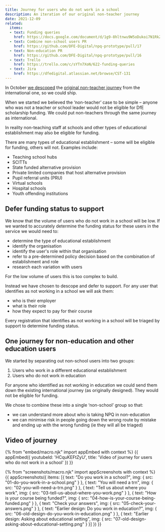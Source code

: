 ```yaml
---
title: Journey for users who do not work in a school
description: An iteration of our original non-teacher journey
date: 2021-12-09
related:
  items:
  - text: Funding queries
    href: https://docs.google.com/document/d/1g9-8hltnwu9W5oDukoi7N1RkZSqPKv3AZvLC28W77Mg
  - text: Combine non-school users PR
    href: https://github.com/DFE-Digital/npq-prototype/pull/17
  - text: Non-education PR
    href: https://github.com/DFE-Digital/npq-prototype/pull/16
  - text: Trello
    href: https://trello.com/c/sYTn7XoN/622-funding-queries
  - text: Jira
    href: https://dfedigital.atlassian.net/browse/CST-131
---
```


In October [we descoped](/register-for-an-npq/decoupling-international-and-non-teacher/) the [original non-teacher journey](/register-for-an-npq/international-and-non-teacher/) from the international one, so we could ship.

When we started we believed the ‘non-teacher’ case to be simple – anyone who was not a teacher or school leader would not be eligible for DfE scholarship funding. We could put non-teachers through the same journey as international.

In reality non-teaching staff at schools and other types of educational establishment may also be eligible for funding.

There are many types of educational establishment – some will be eligible for funding, others will not. Examples include:

- Teaching school hubs
- SCITTs
- State funded alternative provision
- Private limited companies that host alternative provision
- Pupil referral units (PRU)
- Virtual schools
- Hospital schools
- Youth offending institutions

## Defer funding status to support

We know that the volume of users who do not work in a school will be low. If we wanted to accurately determine the funding status for these users in the service we would need to:

- determine the type of educational establishment
- identify the organisation
- identify the user's role within that organisation
- refer to a pre-determined policy decision based on the combination of establishment and role
- research each variation with users

For the low volume of users this is too complex to build.

Instead we have chosen to descope and defer to support. For any user that identifies as not working in a school we will ask them:

- who is their employer
- what is their role
- how they expect to pay for their course

Every registration that identifies as not working in a school will be triaged by support to determine funding status.

## One journey for non-education and other education users

We started by separating out non-school users into two groups:

1. Users who work in a different educational establishment
2. Users who do not work in education

For anyone who identified as not working in education we could send them down the existing international journey (as originally designed). They would not be eligible for funding.

We chose to combine these into a single ‘non-school’ group so that:

- we can understand more about who is taking NPQ in non-education
- we can minimise risk in people going down the wrong route by mistake and ending up with the wrong funding (ie they will all be triaged)

## Video of journey

{% from "embed/macro.njk" import appEmbed with context %}
{{ appEmbed({
  youtubeId: 'HCquKEFtZyU',
  title: 'Video of journey for users who do not work in a school'
}) }}

{% from "screenshots/macro.njk" import appScreenshots with context %}
{{ appScreenshots({
  items: [{
      text: "Do you work in a school?",
      img: { src: "01-do-you-work-in-a-school.png" }
    }, {
      text: "You will need a trn",
      img: { src: "02-you-will-need-a-trn.png" }
    }, {
      text: "Tell us about where you work",
      img: { src: "03-tell-us-about-where-you-work.png" }
    }, {
      text: "How is your course being funded?",
      img: { src: "04-how-is-your-course-being-funded.png" }
    }, {
      text: "Check your answers",
      img: { src: "05-check-your-answers.png" }
    }, {
      text: "Earlier design: Do you work in education?",
      img: { src: "06-old-design-do-you-work-in-education.png" }
    }, {
      text: "Earlier design: Asking about educational setting",
      img: { src: "07-old-design-asking-about-educational-setting.png" }
    }]
}) }}
